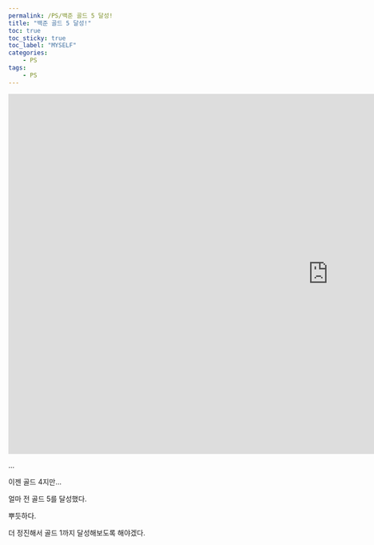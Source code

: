 ```yaml
---
permalink: /PS/백준 골드 5 달성!
title: "백준 골드 5 달성!"
toc: true
toc_sticky: true
toc_label: "MYSELF"
categories:
    - PS
tags:
    - PS
---
```


<iframe width="1280" height="720" src="https://www.youtube.com/embed/JXuZ9cBBwB4" title="YouTube video player" frameborder="0" allow="accelerometer; autoplay; clipboard-write; encrypted-media; gyroscope; picture-in-picture" allowfullscreen></iframe>

...

이젠 골드 4지만...

얼마 전 골드 5를 달성했다.

뿌듯하다.

더 정진해서 골드 1까지 달성해보도록 해야겠다.